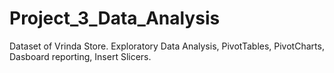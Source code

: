# Project_3_Data_Analysis
Dataset of Vrinda Store.
Exploratory Data Analysis,
PivotTables, PivotCharts,
Dasboard reporting,
Insert Slicers.
